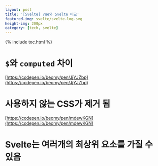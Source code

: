 ```yaml
---
layout: post
title: '[Svelte] Vue와 Svelte 비교'
featured-img: svelte/svelte-log.svg
height-img: 200px
category: [tech, svelte]
---
```

{% include toc.html %}

# `$`와 `computed` 차이
[https://codepen.io/beomy/pen/JjYJZbp](https://codepen.io/beomy/pen/JjYJZbp)

# 사용하지 않는 CSS가 제거 됨
[https://codepen.io/beomy/pen/mdewKGN](https://codepen.io/beomy/pen/mdewKGN)

# Svelte는 여러개의 최상위 요소를 가질 수 있음